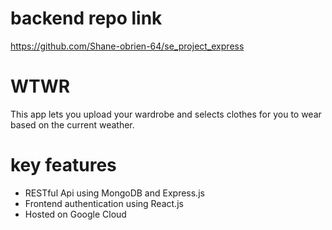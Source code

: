 # backend repo link

https://github.com/Shane-obrien-64/se_project_express

# WTWR

This app lets you upload your wardrobe and selects clothes for you to wear based on the current weather.

# key features

- RESTful Api using MongoDB and Express.js
- Frontend authentication using React.js
- Hosted on Google Cloud
